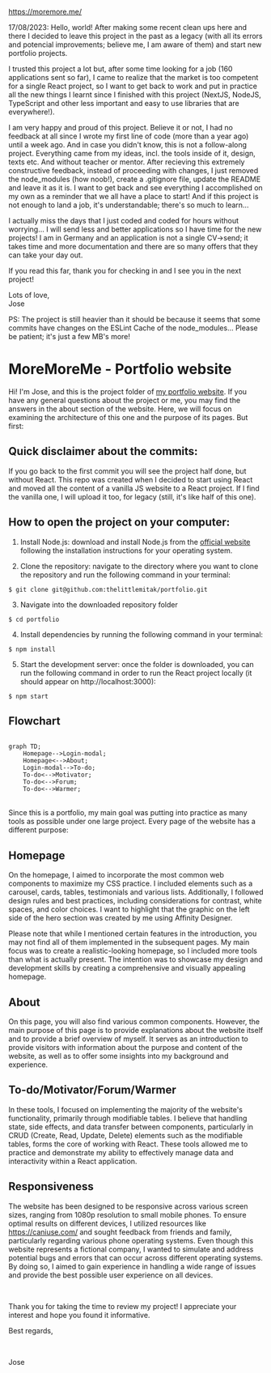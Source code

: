 https://moremore.me/

17/08/2023: Hello, world! After making some recent clean ups here and there I decided to leave this project in the past as a legacy (with all its errors and potencial improvements; believe me, I am aware of them) and start new portfolio projects.
<br>

I trusted this project a lot but, after some time looking for a job (160 applications sent so far), I came to realize that the market is too competent for a single React project, so I want to get back to work and put in practice all the new things I learnt since I finished with this project (NextJS, NodeJS, TypeScript and other less important and easy to use libraries that are everywhere!).
<br>

I am very happy and proud of this project. Believe it or not, I had no feedback at all since I wrote my first line of code (more than a year ago) until a week ago. And in case you didn't know, this is not a follow-along project. Everything came from my ideas, incl. the tools inside of it, design, texts etc. And without teacher or mentor. After recieving this extremely constructive feedback, instead of proceeding with changes, I just removed the node_modules (how noob!), create a .gitignore file, update the README and leave it as it is. I want to get back and see everything I accomplished on my own as a reminder that we all have a place to start! And if this project is not enough to land a job, it's understandable; there's so much to learn...
<br>

I actually miss the days that I just coded and coded for hours without worrying... I will send less and better applications so I have time for the new projects! I am in Germany and an application is not a single CV->send; it takes time and more documentation and there are so many offers that they can take your day out.
<br>

If you read this far, thank you for checking in and I see you in the next project!
<br>

Lots of love,
<br>
Jose
<br>

PS: The project is still heavier than it should be because it seems that some commits have changes on the ESLint Cache of the node_modules... Please be patient; it's just a few MB's more!

# MoreMoreMe - Portfolio website

Hi! I'm Jose, and this is the project folder of [my portfolio website](https://moremore.me/). If you have any general questions about the project or me, you may find the answers in the about section of the website. Here, we will focus on examining the architecture of this one and the purpose of its pages. But first:

## Quick disclaimer about the commits:
If you go back to the first commit you will see the project half done, but without React. This repo was created when I decided to start using React and moved all the content of a vanilla JS website to a React project. If I find the vanilla one, I will upload it too, for legacy (still, it's like half of this one).

## How to open the project on your computer:

1. Install Node.js: download and install Node.js from the [official website](https://nodejs.org) following the installation instructions for your operating system.

2. Clone the repository: navigate to the directory where you want to clone the repository and run the following command in your terminal:

```
$ git clone git@github.com:thelittlemitak/portfolio.git
```

3. Navigate into the downloaded repository folder
```
$ cd portfolio
```

4. Install dependencies by running the following command in your terminal:

```
$ npm install
```

5. Start the development server: once the folder is downloaded, you can run the following command in order to run the React project locally (it should appear on http://localhost:3000):

```
$ npm start
```

## Flowchart

```mermaid

graph TD;
    Homepage-->Login-modal;
    Homepage<-->About;
    Login-modal-->To-do;
    To-do<-->Motivator;
    To-do<-->Forum;
    To-do<-->Warmer;
```

<br>
Since this is a portfolio, my main goal was putting into practice as many tools as possible under one large project. Every page of the website has a different purpose:

<br>

## Homepage

On the homepage, I aimed to incorporate the most common web components to maximize my CSS practice. I included elements such as a carousel, cards, tables, testimonials and various lists. Additionally, I followed design rules and best practices, including considerations for contrast, white spaces, and color choices. I want to highlight that the graphic on the left side of the hero section was created by me using Affinity Designer.

Please note that while I mentioned certain features in the introduction, you may not find all of them implemented in the subsequent pages. My main focus was to create a realistic-looking homepage, so I included more tools than what is actually present. The intention was to showcase my design and development skills by creating a comprehensive and visually appealing homepage.

## About

On this page, you will also find various common components. However, the main purpose of this page is to provide explanations about the website itself and to provide a brief overview of myself. It serves as an introduction to provide visitors with information about the purpose and content of the website, as well as to offer some insights into my background and experience.

## To-do/Motivator/Forum/Warmer

In these tools, I focused on implementing the majority of the website's functionality, primarily through modifiable tables. I believe that handling state, side effects, and data transfer between components, particularly in CRUD (Create, Read, Update, Delete) elements such as the modifiable tables, forms the core of working with React. These tools allowed me to practice and demonstrate my ability to effectively manage data and interactivity within a React application.

## Responsiveness

The website has been designed to be responsive across various screen sizes, ranging from 1080p resolution to small mobile phones. To ensure optimal results on different devices, I utilized resources like https://caniuse.com/ and sought feedback from friends and family, particularly regarding various phone operating systems. Even though this website represents a fictional company, I wanted to simulate and address potential bugs and errors that can occur across different operating systems. By doing so, I aimed to gain experience in handling a wide range of issues and provide the best possible user experience on all devices.

<br>

Thank you for taking the time to review my project!
I appreciate your interest and hope you found it informative.

Best regards,

<br>

Jose
